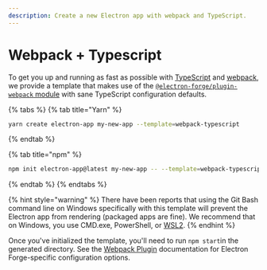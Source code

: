 ```yaml
---
description: Create a new Electron app with webpack and TypeScript.
---
```


# Webpack + Typescript

To get you up and running as fast as possible with [TypeScript](https://www.typescriptlang.org/) and [webpack](https://webpack.js.org/), we provide a template that makes use of the [`@electron-forge/plugin-webpack` module](../config/plugins/webpack.md) with sane TypeScript configuration defaults.

{% tabs %}
{% tab title="Yarn" %}

```bash
yarn create electron-app my-new-app --template=webpack-typescript
```

{% endtab %}

{% tab title="npm" %}

```bash
npm init electron-app@latest my-new-app -- --template=webpack-typescript
```

{% endtab %}
{% endtabs %}

{% hint style="warning" %}
There have been reports that using the Git Bash command line on Windows specifically with this template will prevent the Electron app from rendering (packaged apps are fine). We recommend that on Windows, you use CMD.exe, PowerShell, or [WSL2](../guides/developing-with-wsl.md).
{% endhint %}

Once you've initialized the template, you'll need to run `npm start`in the generated directory. See the [Webpack Plugin](../config/plugins/webpack.md) documentation for Electron Forge-specific configuration options.
